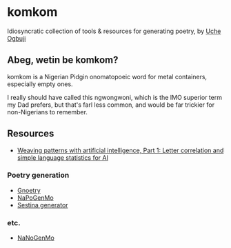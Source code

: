 # komkom
Idiosyncratic collection of tools &amp; resources for generating poetry, by [Uche Ogbuji](http://uche.ogbuji.net)


## Abeg, wetin be komkom?

komkom is a Nigerian Pidgin onomatopoeic word for metal containers, especially empty ones.

I really should have called this ngwongwoni, which is the IMO superior term my Dad prefers, but that's farl less common, and would be far trickier for non-Nigerians to remember.

## Resources

* [Weaving patterns with artificial intelligence, Part 1: Letter correlation and simple language statistics for AI](https://www.ibm.com/developerworks/library/cc-patterns-artificial-intelligence-part1/)

### Poetry generation

* [Gnoetry](https://gnoetrydaily.wordpress.com/)
* [NaPoGenMo](https://github.com/NaPoGenMo/)
* [Sestina generator](https://github.com/alisha/sestina)

### etc.

* [NaNoGenMo](https://nanogenmo.github.io/)
